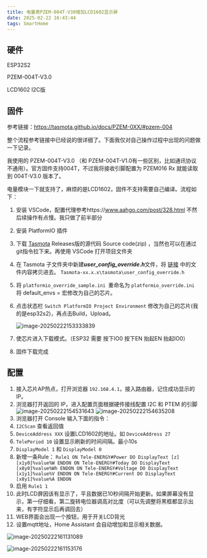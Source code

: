 ```yaml
---
title: 电量表PZEM-004T-V30增加LCD1602显示屏
date: 2025-02-22 16:43:44
tags: SmartHome
---
```


## 硬件

ESP32S2

PZEM-004T-V3.0

LCD1602 I2C版



## 固件

参考链接：https://tasmota.github.io/docs/PZEM-0XX/#pzem-004

整个流程参考链接中已经说的很详细了。下面我仅对自己操作过程中出现的问题做一下记录。



我使用的 PZEM-004T-V3.0 （和 PZEM-004T-V1.0有一些区别，比如通讯协议不通用）。官方固件支持004T，不过我将接收引脚配置为 PZEM016 Rx 就能读取到 004T-V3.0 版本了。



电量模块一下就支持了，麻烦的是LCD1602，固件不支持需要自己编译。流程如下：

1. 安装 VSCode，配置代理参考https://www.aahgo.com/post/328.html 不然后续操作有点慢。我只做了前半部分

2. 安装 PlatformIO 插件

3. 下载 [Tasmota]( https://github.com/arendst/Tasmota/tree/master) Releases版的源代码 Source code(zip) ，当然也可以在通过git指令拉下来。再使用 VSCode 打开项目文件夹

4. 在 Tasmota 子文件夹中新建***user_config_override.h***文件，将 [链接](https://pastebin.com/WkfyKYnh) 中的文件内容拷贝进去。 `Tasmota-xx.x.x\tasmota\user_config_override.h` 

5. 将 `platformio_override_sample.ini `重命名为 `platformio_override.ini` 将 default_envs = 宏修改为自己的芯片。

6. 点击状态栏 `Switch PlatformIO Project Environment` 修改为自己的芯片(我的是esp32s2)，再点击Build，Upload。

   ![image-20250222153333839](image-20250222153333839.png)

7. 使芯片进入下载模式。（ESP32 需要 按下IO0  按下EN 抬起EN 抬起IO0）

8. 固件下载完成



## 配置

1. 接入芯片AP热点，打开浏览器 `192.168.4.1`，接入路由器，记住成功显示的IP。
2. 浏览器打开返回的 IP，进入配置页面根据硬件接线配置 I2C 和 PTEM 的引脚![image-20250222154531643](image-20250222154531643.png)
   ![image-20250222154635208](image-20250222154635208.png)
3. 浏览器打开 Console 输入下面的指令：
  4. `I2CScan` 查看返回值
  5. `DeviceAddress XXX` 设置LCD1602的地址。如 `DeviceAddress 27`
  6. `TelePeriod 10` 设置显示刷新的时间间隔。最小10s
  7. `DisplayModel 1` 和 `DisplayModel 0`
  8. 新增一条Rule： `Rule1 ON Tele-ENERGY#Power DO DisplayText [z] [x1y0]%value%W ENDON ON Tele-ENERGY#Today DO DisplayText [x8y0]%value%Wh ENDON ON Tele-ENERGY#Voltage DO DisplayText [x1y1]%value%V ENDON ON Tele-ENERGY#Current DO DisplayText [x8y1]%value%A ENDON`
  9. 启用 `Rule1 1`
10. 此时LCD屏因该有显示了，平且数据已10秒间隔开始更新。如果屏幕没有显示，第一仔细看，第二旋转电位器调高对比度（可以先调整将黑框都显示出来，有字符显示后再调回去）
11. WEB界面会出现一个按钮，用于开关LCD背光
12. 设置mqtt地址，Home Assistant 会自动增加和显示相关数据。



![image-20250222161131089](image-20250222161131089.png)

![image-20250222161153176](image-20250222161153176.png)